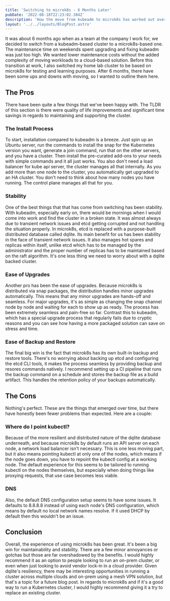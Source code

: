```yaml
---
title: 'Switching to microk8s - 6 Months Later'
pubDate: '2022-08-18T22:23:02.384Z'
description: 'How the move from kubeadm to microk8s has worked out over the last 6 months'
layout: '../../layouts/BlogPost.astro'
---
```


It was about 6 months ago when as a team at the company I work for, we decided to switch from a kubeadm-based cluster to a microk8s-based one. The maintenance time on weekends spent upgrading and fixing kubeadm was just too high. We wanted lower maintenance costs without the added complexity of moving workloads to a cloud-based solution. Before this transition at work, I also switched my home lab cluster to be based on microk8s for testing and learning purposes. After 6 months, there have been some ups and downs with moving, so I wanted to outline them here.

## The Pros
There have been quite a few things that we've been happy with. The TLDR of this section is there were quality of life improvements and significant time savings in regards to maintaining and supporting the cluster.

### The Install Process
To start, installation compared to kubeadm is a breeze. Just spin up an Ubuntu server, run the commands to install the snap for the Kubernetes version you want, generate a join command, run that on the other servers, and you have a cluster. Then install the pre-curated add-ons to your needs with simple commands and it all just works. You also don't need a load balancer for kube api server, the cluster manages all that internally. As you add more than one node to the cluster, you automatically get upgraded to an HA cluster. You don't need to think about how many nodes you have running. The control plane manages all that for you.

### Stability
One of the best things that that has come from switching has been stability. With kubeadm, especially early on, there would be mornings when I would come into work and find the cluster in a broken state. It was almost always due to transient network issues and etcd getting corrupted and not handling the situation properly. In microk8s, etcd is replaced with a purpose-built distributed database called dqlite. Its main benefit for us has been stability in the face of transient network issues. It also manages hot spares and replicas within itself, unlike etcd which has to be managed by the administrator and the proper number of replicas has to be maintained based on the raft algorithm. It's one less thing we need to worry about with a dqlite backed cluster.

### Ease of Upgrades
Another pro has been the ease of upgrades. Because microk8s is distributed via snap packages, the distribution handles minor upgrades automatically. This means that any minor upgrades are hands-off and seamless. For major upgrades, it's as simple as changing the snap channel node by node and waiting for each to show up as ready. The process has been extremely seamless and pain-free so far. Contrast this to kubeadm, which has a special upgrade process that regularly fails due to cryptic reasons and you can see how having a more packaged solution can save on stress and time.

### Ease of Backup and Restore
The final big win is the fact that microk8s has its own built-in backup and restore tools. There's no worrying about backing up etcd and configuring the etcd CLI tools, it makes the process seamless by providing backup and resores commands natively. I recommend setting up a CI pipeline that runs the backup command on a schedule and stores the backup file as a build artifact. This handles the retention policy of your backups automatically. 

## The Cons
Nothing's perfect. These are the things that emerged over time, but there have honestly been fewer problems than expected. Here are a couple:

### Where do I point kubectl?
Because of the more resilient and distributed nature of the dqlite database underneath, and because microk8s by default runs an API server on each node, a network load balancer isn't necessary. This is one less moving part, but it also means pointing kubectl at only one of the nodes, which means if the node goes down, you have to repoint the kubectl config at a working node. The default experience for this seems to be tailored to running kubectl on the nodes themselves, but especially when doing things like proxying requests, that use case becomes less viable.

### DNS
Also, the default DNS configuration setup seems to have some issues. It defaults to 8.8.8.8 instead of using each node's DNS configuration, which means by default no local network names resolve. If it used DHCP by default then this wouldn't be an issue.

## Conclusion
Overall, the experience of using microk8s has been great. It's been a big win for maintainability and stability. There are a few minor annoyances or gotchas but those are far overshadowed by the benefits. I would highly recommend it as an option to people looking to run an on-prem cluster, or even when just looking to avoid vendor lock-in in a cloud provider. Given dqlite's resiliency, there may be interesting opportunities in running a cluster across multiple clouds and on-prem using a mesh VPN solution, but that's a topic for a future blog post. In regards to microk8s and if it's a good way to run a Kubernetes cluster, I would highly recommend giving it a try to replace an existing cluster. 
